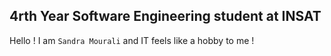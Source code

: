 ## 4rth Year Software Engineering student at INSAT
Hello ! I am `Sandra Mourali` and IT feels like a hobby to me !

